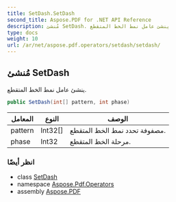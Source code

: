```yaml
---
title: SetDash.SetDash
second_title: Aspose.PDF for .NET API Reference
description: مُنشئ SetDash. ينشئ عامل نمط الخط المتقطع
type: docs
weight: 10
url: /ar/net/aspose.pdf.operators/setdash/setdash/
---
```

## مُنشئ SetDash

ينشئ عامل نمط الخط المتقطع.

```csharp
public SetDash(int[] pattern, int phase)
```

| المعامل | النوع | الوصف |
| --- | --- | --- |
| pattern | Int32[] | مصفوفة تحدد نمط الخط المتقطع. |
| phase | Int32 | مرحلة الخط المتقطع. |

### انظر أيضًا

* class [SetDash](../)
* namespace [Aspose.Pdf.Operators](../../../aspose.pdf.operators/)
* assembly [Aspose.PDF](../../../)